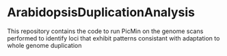 # ArabidopsisDuplicationAnalysis
This repository contains the code to run PicMin on the genome scans performed to identify loci that exhibit patterns consistant with adaptation to whole genome duplication
